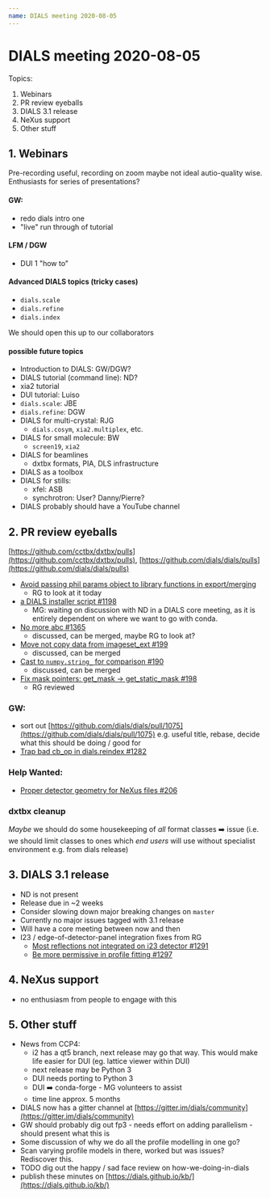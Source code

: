 ```yaml
---
name: DIALS meeting 2020-08-05
---
```


# DIALS meeting 2020-08-05

Topics:
1. Webinars
1. PR review eyeballs
1. DIALS 3.1 release
1. NeXus support
1. Other stuff

## 1. Webinars
Pre-recording useful, recording on zoom maybe not ideal autio-quality wise. Enthusiasts for series of presentations? 

#### GW:
* redo dials intro one
* "live" run through of tutorial

#### LFM / DGW
* DUI 1 "how to"

#### Advanced DIALS topics (tricky cases)
* `dials.scale`
* `dials.refine`
* `dials.index`

We should open this up to our collaborators

#### possible future topics
* Introduction to DIALS: GW/DGW?
* DIALS tutorial (command line): ND?
* xia2 tutorial
* DUI tutorial: Luiso
* `dials.scale`: JBE
* `dials.refine`: DGW
* DIALS for multi-crystal: RJG
    * `dials.cosym`, `xia2.multiplex`, etc.
* DIALS for small molecule: BW
    * `screen19`, `xia2`
* DIALS for beamlines
    * dxtbx formats, PIA, DLS infrastructure
* DIALS as a toolbox
* DIALS for stills:
    * xfel: ASB
    * synchrotron: User? Danny/Pierre?
* DIALS probably should have a YouTube channel



## 2. PR review eyeballs
[https://github.com/cctbx/dxtbx/pulls](https://github.com/cctbx/dxtbx/pulls),
[https://github.com/dials/dials/pulls](https://github.com/dials/dials/pulls)

* [Avoid passing phil params object to library functions in export/merging](https://github.com/dials/dials/pull/1339)
    * RG to look at it today
* [a DIALS installer script #1198](https://github.com/dials/dials/pull/1198) 
    * MG: waiting on discussion with ND in a DIALS core meeting, as it is entirely dependent on where we want to go with conda.
* [No more abc #1365](https://github.com/dials/dials/pull/1365)
    * discussed, can be merged, maybe RG to look at?
* [Move not copy data from imageset_ext #199](https://github.com/cctbx/dxtbx/pull/199)
    * discussed, can be merged
* [Cast to `numpy.string_` for comparison #190](https://github.com/cctbx/dxtbx/pull/190)
    * discussed, can be merged
* [Fix mask pointers: get_mask -> get_static_mask #198](https://github.com/cctbx/dxtbx/pull/198)
    * RG reviewed

### GW:
* sort out [https://github.com/dials/dials/pull/1075](https://github.com/dials/dials/pull/1075) e.g. useful title, rebase, decide what this should be doing / good for
* [Trap bad cb_op in dials.reindex #1282](https://github.com/dials/dials/pull/1282)

### Help Wanted:
* [Proper detector geometry for NeXus files #206](https://github.com/cctbx/dxtbx/pull/206)


### dxtbx cleanup
_Maybe_ we should do some housekeeping of _all_ format classes :arrow_right: issue (i.e. we should limit classes to ones which _end users_ will use without specialist environment e.g. from dials release)

## 3. DIALS 3.1 release
* ND is not present
* Release due in ~2 weeks
* Consider slowing down major breaking changes on `master`
* Currently no major issues tagged with 3.1 release
* Will have a core meeting between now and then
* I23 / edge-of-detector-panel integration fixes from RG
    * [Most reflections not integrated on i23 detector #1291](https://github.com/dials/dials/issues/1291)
    * [Be more permissive in profile fitting #1297](https://github.com/dials/dials/pull/1297)

## 4. NeXus support

* no enthusiasm from people to engage with this

## 5. Other stuff
* News from CCP4:
    * i2 has a qt5 branch, next release may go that way. This would make life easier for DUI (eg. lattice viewer within DUI)
    * next release may be Python 3
    * DUI needs porting to Python 3
    * DUI :arrow_right: conda-forge - MG volunteers to assist
    * time line approx. 5 months
* DIALS now has a gitter channel at [https://gitter.im/dials/community](https://gitter.im/dials/community)
* GW should probably dig out fp3 - needs effort on adding parallelism - should present what this is
* Some discussion of why we do all the profile modelling in one go?
* Scan varying profile models in there, worked but was issues? Rediscover this. 
* TODO dig out the happy / sad face review on how-we-doing-in-dials
* publish these minutes on [https://dials.github.io/kb/](https://dials.github.io/kb/)
